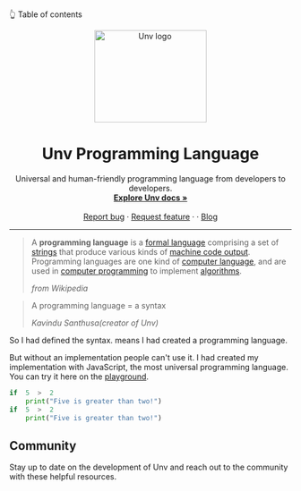 👆 Table of contents

<p align="center">
  <a href="#nolink">
    <img src="https://unvlang.netlify.app/img/logo.svg" alt="Unv logo" width="200" height="165">
  </a>
</p>

<h1 align="center">Unv Programming Language</h1>

<p align="center">
  Universal and human-friendly programming language from developers to developers.
  <br>
  <a href="https://unvlang.netlify.app/"><strong>Explore Unv docs »</strong></a>
  <br>
  <br>
  <a href="https://github.com/UnvLabs/Unv/issues/new?assignees=-&labels=bug&template=bug_report.yml">Report bug</a>
  ·
  <a href="https://github.com/UnvLabs/Unv/issues/new?assignees=&labels=feature&template=feature_request.yml">Request feature</a>
  ·
  ·
  <a href="https://unvlang.netlify.app/blog/">Blog</a>
</p>

---

> A  **programming language**  is a  [formal language](https://en.wikipedia.org/wiki/Formal_language "Formal language")  comprising a set of  [strings](https://en.wikipedia.org/wiki/Formal_language#Words_over_an_alphabet "Formal language")  that produce various kinds of  [machine code output](https://en.wikipedia.org/wiki/Machine_code "Machine code"). Programming languages are one kind of  [computer language](https://en.wikipedia.org/wiki/Computer_language "Computer language"), and are used in  [computer programming](https://en.wikipedia.org/wiki/Computer_programming "Computer programming")  to implement  [algorithms](https://en.wikipedia.org/wiki/Algorithm "Algorithm").
> 
> _from Wikipedia_

> A programming language = a syntax
> 
> _Kavindu Santhusa(creator of Unv)_

So I had defined the syntax. means I had created a programming language.

But without an implementation people can't use it. I had created my implementation with JavaScript, the most universal programming language. You can try it here on the [playground](https://unv.vercel.app/playground).

```py
if  5  >  2
    print("Five is greater than two!")  
if  5  >  2
    print("Five is greater than two!")
```
## Community
Stay up to date on the development of Unv and reach out to the community with these helpful resources.
